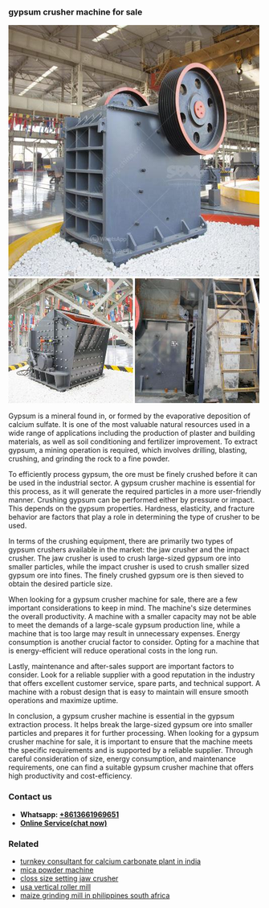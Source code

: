 <h3>gypsum crusher machine for sale</h3><img src='1708309553.jpg' alt=''><p>Gypsum is a mineral found in, or formed by the evaporative deposition of calcium sulfate. It is one of the most valuable natural resources used in a wide range of applications including the production of plaster and building materials, as well as soil conditioning and fertilizer improvement. To extract gypsum, a mining operation is required, which involves drilling, blasting, crushing, and grinding the rock to a fine powder.</p><p>To efficiently process gypsum, the ore must be finely crushed before it can be used in the industrial sector. A gypsum crusher machine is essential for this process, as it will generate the required particles in a more user-friendly manner. Crushing gypsum can be performed either by pressure or impact. This depends on the gypsum properties. Hardness, elasticity, and fracture behavior are factors that play a role in determining the type of crusher to be used.</p><p>In terms of the crushing equipment, there are primarily two types of gypsum crushers available in the market: the jaw crusher and the impact crusher. The jaw crusher is used to crush large-sized gypsum ore into smaller particles, while the impact crusher is used to crush smaller sized gypsum ore into fines. The finely crushed gypsum ore is then sieved to obtain the desired particle size.</p><p>When looking for a gypsum crusher machine for sale, there are a few important considerations to keep in mind. The machine's size determines the overall productivity. A machine with a smaller capacity may not be able to meet the demands of a large-scale gypsum production line, while a machine that is too large may result in unnecessary expenses. Energy consumption is another crucial factor to consider. Opting for a machine that is energy-efficient will reduce operational costs in the long run.</p><p>Lastly, maintenance and after-sales support are important factors to consider. Look for a reliable supplier with a good reputation in the industry that offers excellent customer service, spare parts, and technical support. A machine with a robust design that is easy to maintain will ensure smooth operations and maximize uptime.</p><p>In conclusion, a gypsum crusher machine is essential in the gypsum extraction process. It helps break the large-sized gypsum ore into smaller particles and prepares it for further processing. When looking for a gypsum crusher machine for sale, it is important to ensure that the machine meets the specific requirements and is supported by a reliable supplier. Through careful consideration of size, energy consumption, and maintenance requirements, one can find a suitable gypsum crusher machine that offers high productivity and cost-efficiency.</p><h3>Contact us</h3><ul><li><strong>Whatsapp:&nbsp;<a href="https://wa.me/8613661969651">+8613661969651</a></strong></li><li><a href="https://swt.shibang-china.com/?git&amp;zhl&amp;gypsum crusher machine for sale"><strong>Online Service(chat now)</strong></a></li></ul><h3>Related</h3><ul><li><a href='turnkey consultant for calcium carbonate plant in india.md'>turnkey consultant for calcium carbonate plant in india</a></li><li><a href='mica powder machine.md'>mica powder machine</a></li><li><a href='closs size setting jaw crusher.md'>closs size setting jaw crusher</a></li><li><a href='usa vertical roller mill.md'>usa vertical roller mill</a></li><li><a href='maize grinding mill in philippines south africa.md'>maize grinding mill in philippines south africa</a></li></ul>